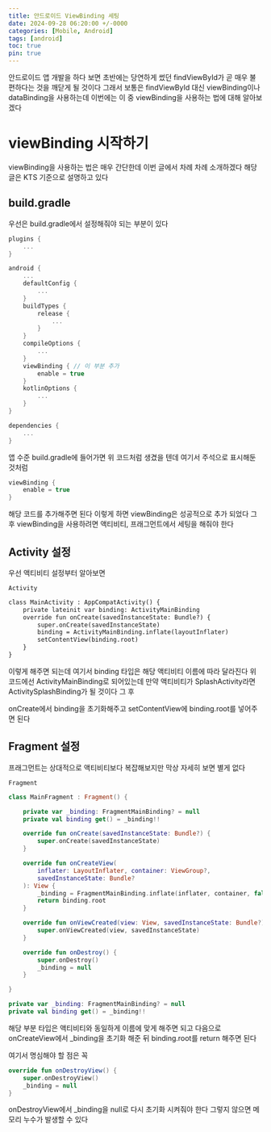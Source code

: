 ```yaml
---
title: 안드로이드 ViewBinding 세팅
date: 2024-09-28 06:20:00 +/-0000
categories: [Mobile, Android]
tags: [android]
toc: true
pin: true
---
```


안드로이드 앱 개발을 하다 보면 초반에는 당연하게 썼던 findViewById가 곧 매우 불편하다는 것을 깨닫게 될 것이다 그래서 보통은 findViewById 대신 viewBinding이나 dataBinding을 사용하는데 이번에는 이 중 viewBinding을 사용하는 법에 대해 알아보겠다

# viewBinding 시작하기

viewBinding을 사용하는 법은 매우 간단한데 이번 글에서 차례 차례 소개하겠다
해당 글은 KTS 기준으로 설명하고 있다

## build.gradle

우선은 build.gradle에서 설정해줘야 되는 부분이 있다

~~~kotlin
plugins {
    ...
}

android {
    ...
    defaultConfig {
        ...
    }
    buildTypes {
        release {
            ...
        }
    }
    compileOptions {
        ...
    }
    viewBinding { // 이 부분 추가
        enable = true
    }
    kotlinOptions {
        ...
    }
}

dependencies {
    ...
}
~~~

앱 수준 build.gradle에 들어가면 위 코드처럼 생겼을 텐데 여기서 주석으로 표시해둔 것처럼

~~~kotlin
viewBinding {
    enable = true
}
~~~

해당 코드를 추가해주면 된다 이렇게 하면 viewBinding은 성공적으로 추가 되었다 그 후 viewBinding을 사용하려면 액티비티, 프래그먼트에서 세팅을 해줘야 한다

## Activity 설정

우선 액티비티 설정부터 알아보면

`Activity`

```xml
class MainActivity : AppCompatActivity() {
    private lateinit var binding: ActivityMainBinding
    override fun onCreate(savedInstanceState: Bundle?) {
        super.onCreate(savedInstanceState)
        binding = ActivityMainBinding.inflate(layoutInflater)
        setContentView(binding.root)
    }
}
```

이렇게 해주면 되는데 여기서 binding 타입은 해당 액티비티 이름에 따라 달라진다 위 코드에선 ActivityMainBinding로 되어있는데 만약 액티비티가 SplashActivity라면 ActivitySplashBinding가 될 것이다 그 후 

onCreate에서 binding을 초기화해주고 setContentView에 binding.root를 넣어주면 된다

## Fragment 설정

프래그먼트는 상대적으로 액티비티보다 복잡해보지만 막상 자세히 보면 별게 없다

`Fragment`

```kotlin
class MainFragment : Fragment() {

    private var _binding: FragmentMainBinding? = null
    private val binding get() = _binding!!

    override fun onCreate(savedInstanceState: Bundle?) {
        super.onCreate(savedInstanceState)
    }

    override fun onCreateView(
        inflater: LayoutInflater, container: ViewGroup?,
        savedInstanceState: Bundle?
    ): View {
        _binding = FragmentMainBinding.inflate(inflater, container, false)
        return binding.root
    }

    override fun onViewCreated(view: View, savedInstanceState: Bundle?) {
        super.onViewCreated(view, savedInstanceState)
    }

    override fun onDestroy() {
        super.onDestroy()
        _binding = null
    }

}
```

~~~kotlin
private var _binding: FragmentMainBinding? = null
private val binding get() = _binding!!
~~~

해당 부분 타입은 액티비티와 동일하게 이름에 맞게 해주면 되고 다음으로 onCreateView에서 _binding을 초기화 해준 뒤 binding.root를 return 해주면 된다

여기서 명심해야 할 점은 꼭 

~~~kotlin
override fun onDestroyView() {
    super.onDestroyView()
    _binding = null
}
~~~

onDestroyView에서 _binding을 null로 다시 초기화 시켜줘야 한다 그렇지 않으면 메모리 누수가 발생할 수 있다
